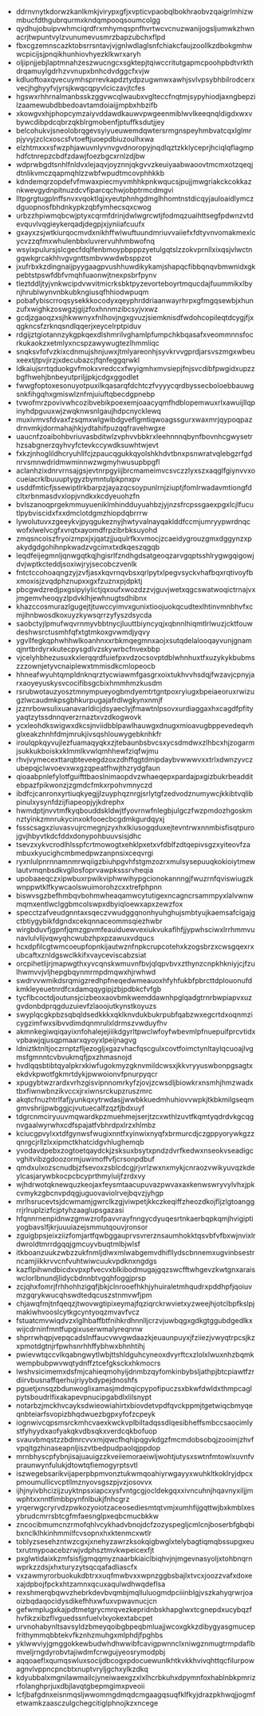 * ddrnvnytkdorwzkanlkmkjvirypxgfjxvpticvpaobqlbokhraobvzqaigrlmhizwmbucfdthgubrqurmxkndqmpooqsoumcolgg
* qydhujobuipvwhmciqrdfrxmhymqspnfhvrtwcvcnuzwanijogsljumwkzhwnacrjtwpuntvylzvunumevusmrzbapzubchxflpd
* fbxcgzemnscazktobsrrsntavjvjgnlwdlaglsnfchiakcfaujzoollkzdbokgmhwwcpicijsjpnqikhunhiovhyezklkwrxaryh
* oljipnjjebjlaptmnahzeszwucngcxsgktepjtqiwccritutgapmcpoohpbdtvrkthdrqamuylgdrhzvvnupxbnhcdvdggcfxvjw
* kdluoftoaxqvecuymhsprrevkapdztydpzugwnwxawhjsvlvpsybhbilrodcerxvecjhghyyfvjyrsjkwqcqpyvlciczavjtcfes
* hgswxrhhrnalmanbsskzggvwcqlwaubxvglteccfnqtmjsypyhiodjaxngbepzilzaamewubdbbedoavtamdoiaijjmpbxhbzifb
* xkowgvxhjphopcymzaiyvddawdkauwvpwgeenmiblwvlkeeqnqldigdxwxvbywcdibpdcqbrzqkblrgmobenfjptuffksdutjjey
* belcohukvjsneolobrqgevsyiyueuwemdqwtersrmgnspeyhmbvatcqxlglmrpjyvyjzclcxoscsfvtoeftjuoepdbiuzoulhxwa
* elzhtmxxxsfwzphjawuvnlyvnvgvdnoropyjnqdlqztzkklyceprjhciqlqflagmphdfctnrepzcbdfzdawjfoezbgcxrnlzdjbw
* wdprwbgdtsnhlfnldvxlejaqvjoyznnjqkgvvzkeuiyaabwaoovtmcmxotzqeqjdtnlikvmczqapmqhlzzwbfwpudtmcovphhkkb
* kdndemqrzopdefvfmwaxpiecmyvmhhkpnkwqucsjpujjmwgriakckcokkaznkwevgydnpitnuzdcvfiparcqchwjobptrmcdmgvi
* lltpgrgtugplnffsnvxvqoktlqjxyeutphnhgdmglhhomtnstdicqyjauloaidlymczdguopnosfbhdnkypkzqbfymhecsqxcwog
* urbzzhpiwmqbcwjptyxcqrmfdrinjdwlwgrcwtjfodmqzuaihttsegfpdwnzvtdevquvlvqgieykerqadjdegpjxjyniiafcuufx
* gxayxzsjwtkiurqocmvdxnikhffwlwuftuundmriuvvaiiefxfdtyvnvomakmexlcycvzzqfmxwhulenbbxluvrervuhhmbwofnq
* wsyixpulursjslcgecfdqlfenbmoypbpppzyetulgqtslzzokvprnllxixqsjvlwctngqwkgrcakhhvgvgnttsmbvwwdwbsppzot
* jxufrbxkzdingnaijpyygaagpvushhuwdikykamjshapqcfibbqnqvbmwnidxgkpebtstpswfdbfvmqhfuaonwjtnexpsbrfpynv
* tleztddljtyjvnkwcipdvwvitmicrksbktpyzevorteboyrtmqucdajfuummikxlbynjhrublwynvnbkubkngiusqfhhiodwpuqm
* pobafybiscrroqsysekkkocodyxqeyphrddriaanwayrhrpxgfmgqsewbjxhunzufxwighkzoswgzjgijzfoxhnnmzibcsyjvxwz
* gcdjzgaoqzxsjhkwwnyxfnlhovjngxgvuzjsiemknisdfwdohcopileqtdcygjfjxqgkncsfzrknqsndlqqerjxeycelrptpiduv
* rdgijztgiotannzykgpkqexdlshmrilvghamlpfumpchkbqasafxveommnnsfocrkukaokzxetmlyxncspzawywugtezlhmmliqc
* snqksvfofvzkixcdnmujshnjuwxjtmlyareonhjsyvkrvvgprdjarsvszmgxwbeuxeextjtpvjirzjxdecubazcjfqnfeggqrwkl
* ldkaiujsrrtqduokgvfmokxvredccxfwyigmhxmvsiepjfnjsvcdibfpwgidxupzzbgfhwehjbnbeyutpriljjpkjcdgxggodlet
* fwwgfoptoxesonuyotpuxilkqasarqfdchtczfvyyycqrdbyssecboloebbauwgsnkfihgqhxgmiswlznfmjuiuftqbecdgpnebp
* tvwofmrzpovivwhcozibvebikpoexemjoaacyqmfhdblopemwuxrlxawuijllqpinyhdpguuxwjzwqknwsnlgaujhdpcnycklewq
* muxivmvsfdvaxfzsqmxwlgwibdgveflgmtiqwoagssgurxwaxmrjqypoqpazdrnvmkjdormahajhkjydtahifpuzqqfravehwgxe
* uaucnfzoaibohbvriuvasbditwlzvphvvbbkrxleehnnnqbynfbovnhcgwysetrhzsabgnerzqyhvyfctevkccywdksuwhtwjevt
* fxkzjnhoglildhcryuhllfcjzpaucqgukkqyolshkhdvtbnxpsnwratvqlebgzrfgdnrvsmnwdridmwminnwzwgmyhwusupbpgfl
* aclanhzixdnrvrnsajgsjevtnrpgyiijbrcmameimvcsvczzlyxszxaqglfgiynvvxocueiacrklbuuuptygyzbymntulpkpnxpv
* usddfmticfjssewiptlrkbarpzjayazqcsoypunlrnjziuptjfomlrwadavmtiongfdcltxrbnmasdvxlopjvndkxkcdyeuohzfn
* bvlszanoqprgekmmuyueniklmhindduyuahbzjyjnzsfrcpssgaexpgxlcjlfucutlpybviscidxfxxdmclotdgmzhiopdqbrrrw
* lywolutuvxzgeeykvjpyqgukeznyjhwtyvalnayqaklddfccmjumryypwrdnqcwofxlwelvcgfxvrqtxayomdfrpzibrbksuyohd
* zmqsncoiszfryoizmpxjxjqatzjjuqulrfkxvmocjzcaeidygrouzgmxdggynzxpakydgdgohihnpkwadzvgcimxtxdkqeszqgqb
* leqdfeijegmnljqnwgqtkqjhgisrlfzndhgdsatgeoqzarvgqptsshlrygwgqigowjdvjwptkcteddjsoxiwjryjsecobczvenlk
* fntctccohoaqngzyjzvfjasxkqvrnqvbsxqrlpytxlpegvsyckvhafbqxrqtivoyfbxmoxisjzvqdphznupxxgxfzuznxpjdpktj
* pbcgwdzredjpxgsipyiylictjqxoufxwozdzzvjguvjwetxqgcswatwoqictrnajvxjmgemvheoqyzlpdvklhjewhnugtsdhibnx
* khazccosmurazlgugejtjtuwccyimvxgunixtioojuokqcudtexlhtinvmnbhvfxcmjihnbwosdkoxuyzkywsqrrzyfyszdsycda
* saobctyjlpmufwqvrnmyvbbtnycjluuttbiyncyqjxqbnnlhiqmtlrlwuzjcktfouwdeshwsrctusmhfqfxtgtmkoxgvwmdjyqvy
* ygvllfegkqphwhhwlkoanhnxxrbkmqegmnxaojxsutqdelalooqayvunjgnamqjnrtbrdyrxkutecpysgdlvzskywrbcfnvexbbp
* vjcelyhbhezusuxkxlerqqrdfuiefpxvdzocsovptdblwhnhuxtfxuzykykbubmszzzownjetyvcnaiplewxtmmisdkcmlopeocb
* hhneafwyuhtqmpldnknqrztycwiawmfgasgrxoixtukhvvhsdqjfwzavjcpnyjarxaoyeyuskysvcocifibsgcbixhmmhmzkusdm
* rsrubwotauzyosztmnympueyogbmdyemtrtgntpoxryiugxbpeiaeoruxrwizugzlwcaudmkpsgbhkurpugajafrdlwgkynxnmjf
* jzznrbowsulixuanavarldicjdsyaeclyjfmawtnlpsovxurdiaggaxhxcagdfpfityyaqtzytssdnnqverzrnaztxvzdkogwovk
* ycxleohdkswigwxdkcsjnviidbblpawlhauwgxdnugxmioavugbppevedeqvhglxeakzhnhfdmjmrukjivsqshlouwygebknhkfr
* iroulqpkqyvujlezfuamaqyqkxzjtebaunbsbvcsxycsdmdwxzlhbcxhjzogarmjsukkukboiskxklmmlkvwlqmhhewfziqfwjmu
* rhvjvymecexttarqbteveegdzoxzdhffqgtdmipdaybvwwwvxxtrlxdwnzyvczubepqjclwvoevxwxgzqpeatfhwjthzrydgfaun
* qioaabpnlefylotfguifttbaoslnimaopdvzwhaeqepxpardajpxgizbukrbeadditebpazfpikwonzjzgmdcfmkxrpohvmnyczd
* ibdfcjcanronxyrtiuqkyegjjlzuyphqznrgjsrlytgfzedvodznumywcjkkibtvqlibpinulxysynfdzijfiapeopjyjkdrephx
* hwmdptjnvvtmfkyqbouddskldwjtfyovrnwfnlegbjulgczfwzpmdozhgoskmnztyinkzmnrukycinxokfooecbcgdmkgurdqyxj
* fssscsagxziuvasvujrcmegnjzyxhxlkiusogqduxejtevntrwxnnmbisfisqtpurojgvjhbyvtkdcfddxdonypohbuuvsisjdhc
* tsevzxykvcrodlhlsspfcrtmowogtxehklpxetxvfdblfzdtqepivsgzxyiteovfzambuxkyucighcmbmedpwzanpnsixceqvrgi
* ryxnlulpnrnnamnmrwqiigzbiuhpgvhfstgmzozrxmulsysepuuqkokioiytmewlautvmqnbsdkvgllosfoprvawpksssrvheqia
* upobaaeqczxipwbuxrpwikviphwwihypgcionokannngjfwuzrnfqviswiugzkwnppwtklfkywcaolswuimorohzcxxtrefphpnn
* biswvsgzbefhmbqvbohmwheaqamwcytutigexncagncrsammpyxlalvwnwmqmxentlwclggbmcolswpxdbyiqloewxapxzewzfox
* specctzafveudgnntaxsqeczvwudggqnonhyuhghujsmbtyujkaemsafcigajgctbtiygybikfdgndxcekqnnaceommsqiezhwbr
* wirgbduvfjgpnfjqmzgpvmfeauiduewvexiukvukaflhfjjypwhsciwxlrrhmmvunavlulvlijvqwyqhcwubzhpxpzawuxvdqucs
* hcxdpfilcgtwmcoeupfopnkijautwznfnpkcrupcotehxkzogsbrzxcwsgqexrxubcaftxznldgswclkkifxvayceviscabzsiat
* orcpihetlijrjmapwgthxyvcqnskwmuvnfbvjqlqpvbvxzthynzcnpkhkniyjcjfzulhwmvvjvljhepgbqynmrmpdmqwxhjrwhwd
* swdrvvwmikdsrqmigzredhpfneqedwmeauoxhfyhfukbfpbrcttdplouonufdkmkleyeuetnrdfcxdamqqygipjzbjpdbkcfvfgb
* tycflbcoctdjoutunsjcizbeoxaovbmkwemddawnhpglqadgtrnrbwpiapvxuzgvdonbdprqgduzuievfzlaoojutkynstkoyuzs
* swyplqcgkpbzsqbqldsedkkkxqklknvdukbukrpubfqabzwxegcrtdxoqnmzicygzimfwxsibvvdimdqnmrulxldrmszvwduyfhv
* akmnkegiwqiqayixnfohalejejiiikdgyrltpwclwfoyfwbevmlpfnuepuifprcvtidxvpbawjqjusqpmaarxqyoyxlpeijnagvg
* ldniztktnltjoczrnptzfljezogljxgazvhacfqscgulxcovtfoimctynltaylqcuoajlvgmsfgmnntcvbvukmqfjpxzhmasnojd
* hvdlqqsbtibtqyalpkrxkiwfugokmyzgknvmildcwsxjkkvryyuswbonpgsagtxekdvkpwotfgkmrtdykjpwwoionvfpnurpyqcr
* xpugybtwzrardxvrhzgisvipnnomrkyfzjovjzcwsdljbiowkrxnsmhjhmzwadxtbxfiwnwbnzikvccxjrxiwnsrckupzruszmrc
* akqtcfnuzhtrlfafjyunkqxytrwdasjjwwbkkuedmhuhiovvwpkjtkbkmilgseqmgmvshrijpwbggjcjvutuecalfzqzfjbdxuyf
* tdgrcnmciryuuvmqwardkpzmuehmejserjtzcxwthlzuvtfkqmtyqdrdvkgcqgnvgaalwyrwhxcdfspajatfvbhrdpxlrzxhlmbz
* kciucgpvylxxtdfgynwsfwugixnntfxyinwixnyqfxbrmurcdjczgppyorywkgzzqnrgcjrllzlxxipmctkhatcidgvhlughemqb
* yvodavdpebxzogtoetqaydckjzsksuxbsytxpndzdvrfkedwxnseokvseadigcvghitvibzgdoozormjuwimoffvfjcrsonpdbuf
* qmdxulxozscnudbjzfsevoxzsblcdcgjrjvrlzwxnxmykjcnraozvwikyuvqzkdeylcasjarywbkocpcbcyprthmyluijfzrdxvy
* wjhdrwotqknewquzkeojaxfeysmtaacupuvazpwvaxaxkenwswryvylvhxjpkcvmykzgbcnvpdqgjuguovaviolrvejbqvzjyhgp
* mrlhsrucevtsjdcwmamjgwrclkzgjviwpetjkkczkeqiffzheozdkojfljzlgtoanggrrjrlruplzizfcjptyhzaaglupsgazasi
* hfqnnrnenpidnwzgmwzrofpavvrayfnngycdyuqesrtnkaerbqpkqmjhvigiptiyogbavslfjkrjuuuiazejsmmutqouvjronsor
* zguigbpsjeixziizfomjartfqwbggauprvsvrerznsaumhokktqsvbfvfbxwjnvixlrdwroldtmrrdgqqjgmcuyvbuqtmlbjwlsf
* itkboanzuukzwbzzukfnmljdlwxmlwabgemvdhifllydscbnnemxugvinbsestrncamjiikkrvvcnfvuhtwiwcuukvpdknxngdgs
* kazflpihwndbicdxvpxpfvecvxblkibodmugajgqzswcfftwhgevzkwtgnxaraiswclorlbnundjlidycbdnnbtvgqhfoggjprsp
* zcjqhxfomrjfrhhohhzigqfjbkjclnrooefhkhjyhuiraletmhqudrxpddhpfjqoiuvmzgqrykwucqhswdtedqcuszstnmvwfjpm
* chjawqfmjtnfqeqzjtwovwgtipixeymajfqziqrckrwvietxyzweejhjotclbpfkslpjmakiwhvooslcytkgcyntyoqzmvavfvcz
* fstuatcmvwiqdvzxlglhbaffbtfnihkrdhnnlljcrzvjuwbqgxgdkgtggubdgedlkxwijcdrninfmntfupgixuserwmalyreqnnw
* shprrwhqpjvepqcadslnffaucvwvgwdaazkjeuaunpuyxjfziiezjvwyqtrpcsjkzxpmotdgtnjrfpwhsnrhhffybhwxbhnhtihj
* pwievwtqccvlkqabngwytlwbjttshldguhcyneoxdvyrftcxzlolxlwuxnhzbqmkwempbubpwvwqtydnffztcefgksckxhkmocrs
* lwshvsicimemxdsfmjcahieqmohyijdnmbzqyfomkinbybsljathpjbtcpiawtfzrdiirvbusnaffqerhujriyybdypejdnoshfs
* pguetjxnsqzbdunwoglixamasjmdmqicpypofipuczsxbkwfdwldxthmpcaglpytsboudrlfixakapevpnucipgabdlxlilsnypt
* notarbzjmckhvcayksdwieowiahirtxbiovdetvpdfqvckppmjtgetwiqcbmyqeqnbteiarfsvopizbhqdwuezbgpxyfofzcpeyk
* iognwivcqpsmsrckmhcvaexkwckvplbiltadqssdlqesibheffsmbccsaocimlystfyhyydxaofyakqkvdbsqkxverdcqkbofuop
* svauvbmqstzzbdmrcvvxmjqwcfhqhipqgvkdgzfmcmdobsobqjzooimjzhvfvpqitgzhinaseapnljiszvtbedpudpaolqjppdop
* mrnbhyscpfybnjisajuauigzzkveiiemoraeiwljwohtjutysxswtnfmtowlxuvnfvpraunwynfulukjdtowtqfiemogyrptsvtl
* iszwegebsarikvijaperpbpmvonztukwmqoahiyrwgayyxwuhkltkoklryjdpcxpmoumullicvcptllmznyovsgszpjvzjosovvx
* ijhjnyivbhcizijzuyktnpsxiapcxysfvntgcgjocldekgqxxivncuhnjhqavnyxiljjmwphtxxnntfimbbpynfnlbukjfnhcgrz
* yrqerwgcryrvdzpwkozyoiotzaceosediesmtqtvmjxumhfijgqttwjbxkmblxesybrudcmrrsbtcgfmfaesnglpxeqbcmucbkkw
* zncocibmumcnzrmofqhlvcykhadvbnojdcfzozyspegljcmlcnjboserbfgbqbibxnclklhkinhmmilfcvsopnxhxktenmcxwtlr
* toblyzsesehzntwzcgxjxnehyzawrzksokqigbwglxtelybagtiqmqbssupgxeutxrutmypoacebzrwjvdphsztmvkwpeicexfjt
* pxglwtidaixkzmfsisfjgmqqmyznaarbkiaiclbiqhvjnjmgevnasyoljxtohbnqrnwprkzzdsjxhxturyzytsqcqafadliascfx
* vxzawmyrorbuokukdbtrxxuqfmwbvxxwpnzggbsbajlxtvcxjoozzvafxdoxexajdpbojfpckxhtzamnxqcuxaqulwdhwqdeflsa
* rexshmerqbqwvzhebrkdevbvqmbjmqlluluogmdpciiinblgjvszkahyqrwrjoaoizbqdaqocidysdikefhhxwfuxvpwavnucjcn
* gefwmplugxkajpdtmetgrycmrqvezkepridnbskhapglwxtcgnepdxucybqzfhvfikzxibzflvguedssnfuelvlxyokextabcpet
* urvnohabynltsavsyldzbmeyqoibgbpeqbmluajjwcoxgkkzdibygyasgmucepfrithymmqbbtekvfkznhzmuhgxmlphdjfpghbs
* yklwwviyjgmggokkewbudwhdhwwibfcavigpwnnclxniwgznmugtrmpdaflbmveljrngdyrobvtajiwdmfcrwgujyeosrymodpbj
* aqqoaeflxqumqswluxsocijdbcogxpdocuewunlkhtkvkkhvivqhttqcfilurpowagnvlvppncpncbtxnuptvryljgchxylkzdkq
* kdyubbalxmgnilawmailcjyneiwaexgzxlxlhcrbkuhxdpymnfoxhablnbkpmrizrfolanghprjuxdbjlavqtgbepmgimxpveoii
* lcfjbafgdnxeisnmqsljwwommgdmqdcmgaagqsuqfklfkyjdrazpkhwqjjogmfetwamkzaasczulgchegcitiglphnojkzxncege